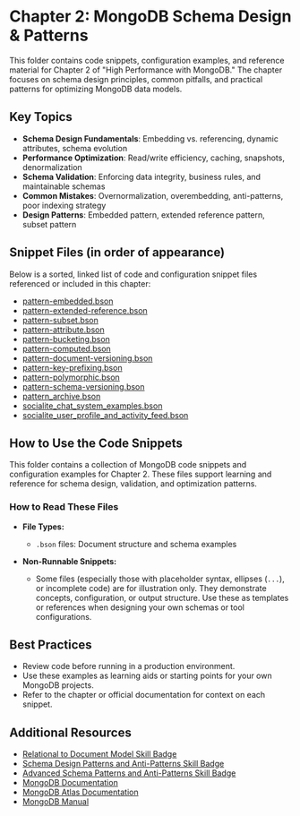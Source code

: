 # Chapter 2: MongoDB Schema Design & Patterns

This folder contains code snippets, configuration examples, and reference material for Chapter 2 of "High Performance with MongoDB." The chapter focuses on schema design principles, common pitfalls, and practical patterns for optimizing MongoDB data models.

## Key Topics

- **Schema Design Fundamentals**: Embedding vs. referencing, dynamic attributes, schema evolution
- **Performance Optimization**: Read/write efficiency, caching, snapshots, denormalization
- **Schema Validation**: Enforcing data integrity, business rules, and maintainable schemas
- **Common Mistakes**: Overnormalization, overembedding, anti-patterns, poor indexing strategy
- **Design Patterns**: Embedded pattern, extended reference pattern, subset pattern

## Snippet Files (in order of appearance)

Below is a sorted, linked list of code and configuration snippet files referenced or included in this chapter:

- [pattern-embedded.bson](./pattern-embedded.bson)
- [pattern-extended-reference.bson](./pattern-extended-reference.bson)
- [pattern-subset.bson](./pattern-subset.bson)
- [pattern-attribute.bson](./pattern-attribute.bson)
- [pattern-bucketing.bson](./pattern-bucketing.bson)
- [pattern-computed.bson](./pattern-computed.bson)
- [pattern-document-versioning.bson](./pattern-document-versioning.bson)
- [pattern-key-prefixing.bson](./pattern-key-prefixing.bson)
- [pattern-polymorphic.bson](./pattern-polymorphic.bson)
- [pattern-schema-versioning.bson](./pattern-schema-versioning.bson)
- [pattern_archive.bson](./pattern_archive.bson)
- [socialite_chat_system_examples.bson](./socialite_chat_system_examples.bson)
- [socialite_user_profile_and_activity_feed.bson](./socialite_user_profile_and_activity_feed.bson)

## How to Use the Code Snippets

This folder contains a collection of MongoDB code snippets and configuration examples for Chapter 2. These files support learning and reference for schema design, validation, and optimization patterns.

### How to Read These Files

- **File Types:**
  - `.bson` files: Document structure and schema examples

- **Non-Runnable Snippets:**
  - Some files (especially those with placeholder syntax, ellipses (`...`), or incomplete code) are for illustration only. They demonstrate concepts, configuration, or output structure. Use these as templates or references when designing your own schemas or tool configurations.

## Best Practices

- Review code before running in a production environment.
- Use these examples as learning aids or starting points for your own MongoDB projects.
- Refer to the chapter or official documentation for context on each snippet.

## Additional Resources

- [Relational to Document Model Skill Badge](https://learn.mongodb.com/courses/relational-to-document-model)
- [Schema Design Patterns and Anti-Patterns Skill Badge](https://learn.mongodb.com/courses/schema-design-patterns-and-antipatterns)
- [Advanced Schema Patterns and Anti-Patterns Skill Badge](https://learn.mongodb.com/courses/advanced-schema-patterns-and-antipatterns)
- [MongoDB Documentation](https://www.mongodb.com/docs/)
- [MongoDB Atlas Documentation](https://www.mongodb.com/docs/atlas/)
- [MongoDB Manual](https://www.mongodb.com/docs/manual/)
